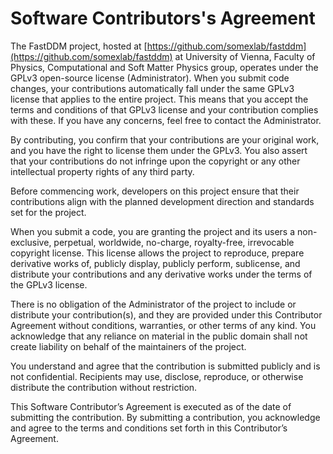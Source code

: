 # Software Contributors's Agreement

The FastDDM project, hosted at
[https://github.com/somexlab/fastddm](https://github.com/somexlab/fastddm) at University of Vienna,
Faculty of Physics, Computational and Soft Matter Physics group, operates under the GPLv3
open-source license (Administrator).
When you submit code changes, your contributions automatically fall under the same GPLv3 license
that applies to the entire project. This means that you accept the terms and conditions of that
GPLv3 license and your contribution complies with these. If you have any concerns, feel free to
contact the Administrator.

By contributing, you confirm that your contributions are your original work, and you have the
right to license them under the GPLv3. You also assert that your contributions do not infringe
upon the copyright or any other intellectual property rights of any third party.

Before commencing work, developers on this project ensure that their contributions align with
the planned development direction and standards set for the project.

When you submit a code, you are granting the project and its users a non-exclusive, perpetual,
worldwide, no-charge, royalty-free, irrevocable copyright license. This license allows the
project to reproduce, prepare derivative works of, publicly display, publicly perform,
sublicense, and distribute your contributions and any derivative works under the terms of the
GPLv3 license.

There is no obligation of the Administrator of the project to include or distribute your
contribution(s), and they are provided under this Contributor Agreement without conditions,
warranties, or other terms of any kind. You acknowledge that any reliance on material in the
public domain shall not create liability on behalf of the maintainers of the project.

You understand and agree that the contribution is submitted publicly and is not confidential.
Recipients may use, disclose, reproduce, or otherwise distribute the contribution without
restriction.

This Software Contributor’s Agreement is executed as of the date of submitting the
contribution. By submitting a contribution, you acknowledge and agree to the terms and
conditions set forth in this Contributor’s Agreement.
